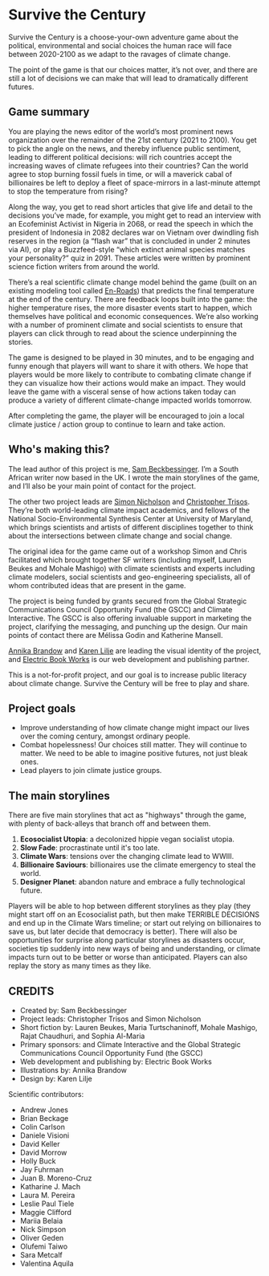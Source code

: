# Survive the Century

Survive the Century is a choose-your-own adventure game about the political, environmental and social choices the human race will face between 2020-2100 as we adapt to the ravages of climate change. 

The point of the game is that our choices matter, it’s not over, and there are still a lot of decisions we can make that will lead to dramatically different futures.

## Game summary

You are playing the news editor of the world’s most prominent news organization over the remainder of the 21st century (2021 to 2100). You get to pick the angle on the news, and thereby influence public sentiment, leading to different political decisions: will rich countries accept the increasing waves of climate refugees into their countries? Can the world agree to stop burning fossil fuels in time, or will a maverick cabal of billionaires be left to deploy a fleet of space-mirrors in a last-minute attempt to stop the temperature from rising?

Along the way, you get to read short articles that give life and detail to the decisions you’ve made, for example, you might get to read an interview with an Ecofeminist Activist in Nigeria in 2068, or read the speech in which the president of Indonesia in 2082 declares war on Vietnam over dwindling fish reserves in the region (a “flash war” that is concluded in under 2 minutes via AI), or play a Buzzfeed-style “which extinct animal species matches your personality?” quiz in 2091. These articles were written by prominent science fiction writers from around the world.

There’s a real scientific climate change model behind the game (built on an existing modeling tool called [En-Roads](https://en-roads.climateinteractive.org/scenario.html)) that predicts the final temperature at the end of the century. There are feedback loops built into the game: the higher temperature rises, the more disaster events start to happen, which themselves have political and economic consequences. We’re also working with a number of prominent climate and social scientists to ensure that players can click through to read about the science underpinning the stories.

The game is designed to be played in 30 minutes, and to be engaging and funny enough that players will want to share it with others. We hope that players would be more likely to contribute to combating climate change if they can visualize how their actions would make an impact. They would leave the game with a visceral sense of how actions taken today can produce a variety of different climate-change impacted worlds tomorrow.

After completing the game, the player will be encouraged to join a local climate justice / action group to continue to learn and take action.

## Who's making this?

The lead author of this project is me, [Sam Beckbessinger](https://sambeckbessinger.com/). I’m a South African writer now based in the UK. I wrote the main storylines of the game, and I’ll also be your main point of contact for the project.

The other two project leads are [Simon Nicholson](https://www.american.edu/sis/faculty/snichols.cfm) and [Christopher Trisos](https://climaterisklab.com/team/). They’re both world-leading climate impact academics, and fellows of the National Socio-Environmental Synthesis Center at University of Maryland, which brings scientists and artists of different disciplines together to think about the intersections between climate change and social change.

The original idea for the game came out of a workshop Simon and Chris facilitated which brought together SF writers (including myself, Lauren Beukes and Mohale Mashigo) with climate scientists and experts including climate modelers, social scientists and geo-engineering specialists, all of whom contributed ideas that are present in the game.

The project is being funded by grants secured from the Global Strategic Communications Council Opportunity Fund (the GSCC) and Climate Interactive. The GSCC is also offering invaluable support in marketing the project, clarifying the messaging, and punching up the design. Our main points of contact there are Mélissa Godin and Katherine Mansell.

[Annika Brandow](http://annikabrandow.com/) and [Karen Lilje](https://www.hybridcreative.co.za/about) are leading the visual identity of the project, and [Electric Book Works](https://electricbookworks.com/) is our web development and publishing partner.

This is a not-for-profit project, and our goal is to increase public literacy about climate change. Survive the Century will be free to play and share.

## Project goals
- Improve understanding of how climate change might impact our lives over the coming century, amongst ordinary people.
- Combat hopelessness! Our choices still matter. They will continue to matter. We need to be able to imagine positive futures, not just bleak ones.
- Lead players to join climate justice groups.

## The main storylines
There are five main storylines that act as "highways" through the game, with plenty of back-alleys that branch off and between them.

1. **Ecosocialist Utopia**: a decolonized hippie vegan socialist utopia.
2. **Slow Fade**: procrastinate until it's too late.
3. **Climate Wars**: tensions over the changing climate lead to WWIII.
4. **Billionaire Saviours**: billionaires use the climate emergency to steal the world.
5. **Designer Planet**: abandon nature and embrace a fully technological future.

Players will be able to hop between different storylines as they play (they might start off on an Ecosocialist path, but then make TERRIBLE DECISIONS and end up in the Climate Wars timeline; or start out relying on billionaires to save us, but later decide that democracy is better). There will also be opportunities for surprise along particular storylines as disasters occur, societies tip suddenly into new ways of being and understanding, or climate impacts turn out to be better or worse than anticipated. Players can also replay the story as many times as they like.

## CREDITS
- Created by: Sam Beckbessinger
- Project leads: Christopher Trisos and Simon Nicholson
- Short fiction by: Lauren Beukes, Maria Turtschaninoff, Mohale Mashigo, Rajat Chaudhuri, and Sophia Al-Maria
- Primary sponsors: and Climate Interactive and the Global Strategic Communications Council Opportunity Fund (the GSCC) 
- Web development and publishing by: Electric Book Works
- Illustrations by: Annika Brandow
- Design by: Karen Lilje

Scientific contributors:
- Andrew Jones
- Brian Beckage
- Colin Carlson
- Daniele Visioni
- David Keller
- David Morrow
- Holly Buck
- Jay Fuhrman
- Juan B. Moreno-Cruz
- Katharine J. Mach
- Laura M. Pereira
- Leslie Paul Tiele
- Maggie Clifford
- Mariia Belaia
- Nick Simpson
- Oliver Geden
- Olufemi Taiwo
- Sara Metcalf
- Valentina Aquila


